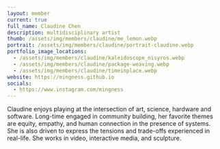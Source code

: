 ```yaml
---
layout: member
current: true
full_name: Claudine Chen
description: multidisciplinary artist
thumb: /assets/img/members/claudine/me_lemon.webp
portrait: /assets/img/members/claudine/portrait-claudine.webp
portfolio_image_locations:
  - /assets/img/members/claudine/kaleidoscope_nisyros.webp
  - /assets/img/members/claudine/package-weaving.webp
  - /assets/img/members/claudine/timeinplace.webp
website: https://mingness.github.io
socials:
  - https://www.instagram.com/mingness
---
```

Claudine enjoys playing at the intersection of art, science, hardware and software. Long-time engaged in community building, her favorite themes are equity, empathy, and human connection in the presence of systems. She is also driven to express the tensions and trade-offs experienced in real-life. She works in video, interactive media, and sculpture.
